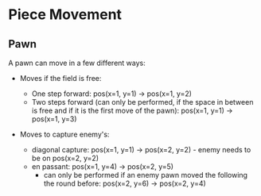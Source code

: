 # Piece Movement
## Pawn
A pawn can move in a few different ways:

 - Moves if the field is free:
   - One step forward: pos(x=1, y=1) -> pos(x=1, y=2)
   - Two steps forward (can only be performed, if the space in between is free and if it is the first move of the pawn):
     pos(x=1, y=1) -> pos(x=1, y=3)

 - Moves to capture enemy's:
   - diagonal capture: pos(x=1, y=1) -> pos(x=2, y=2) - enemy needs to be on pos(x=2, y=2)
   - en passant: pos(x=1, y=4) -> pos(x=2, y=5) 
     - can only be performed if an enemy pawn moved the following the round before: pos(x=2, y=6) -> pos(x=2, y=4)